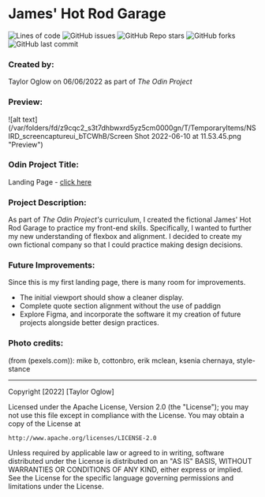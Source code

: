 # James' Hot Rod Garage

![Lines of code](https://img.shields.io/tokei/lines/github/TaylorOglow/odin-landing-page)
![GitHub issues](https://img.shields.io/github/issues-raw/TaylorOglow/odin-landing-page)
![GitHub Repo stars](https://img.shields.io/github/stars/TaylorOglow/odin-landing-page?style=social)
![GitHub forks](https://img.shields.io/github/forks/TaylorOglow/odin-landing-page?style=social)
![GitHub last commit](https://img.shields.io/github/last-commit/TaylorOglow/odin-landing-page)

### Created by: 
Taylor Oglow on 06/06/2022 as part of *The Odin Project*

### Preview: 
![alt text](/var/folders/fd/z9cqc2_s3t7dhbwxrd5yz5cm0000gn/T/TemporaryItems/NSIRD_screencaptureui_bTCWhB/Screen Shot 2022-06-10 at 11.53.45.png "Preview")

### Odin Project Title: 
Landing Page - [click here](https://www.theodinproject.com/lessons/foundations-landing-page)

### Project Description: 
As part of *The Odin Project's* curriculum, I created the fictional James' Hot Rod Garage to practice my front-end skills. Specifically, I wanted to further my new understanding of flexbox and alignment. I decided to create my own fictional company so that I could practice making design decisions. 

### Future Improvements:
 Since this is my first landing page, there is many room for improvements. 
 * The initial viewport should show a cleaner display.
 * Complete quote section alignment without the use of paddign 
 * Explore Figma, and incorporate the software it my creation of future projects alongside better design practices. 

### Photo credits: 
(from (pexels.com)): mike b, cottonbro, erik mclean, ksenia chernaya, style-stance

-------------------------------

Copyright [2022] [Taylor Oglow]

Licensed under the Apache License, Version 2.0 (the "License");
you may not use this file except in compliance with the License.
You may obtain a copy of the License at

    http://www.apache.org/licenses/LICENSE-2.0

Unless required by applicable law or agreed to in writing, software
distributed under the License is distributed on an "AS IS" BASIS,
WITHOUT WARRANTIES OR CONDITIONS OF ANY KIND, either express or implied.
See the License for the specific language governing permissions and
limitations under the License.